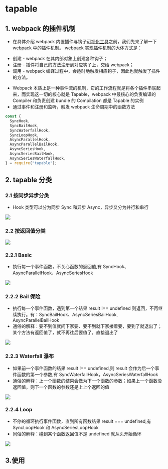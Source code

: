 # tapable

## 1. webpack 的插件机制

- 在具体介绍 webpack 内置插件与钩子[可视化工具](https://www.npmjs.com/package/wepback-plugin-visualizer)之前，我们先来了解一下 webpack 中的插件机制。 webpack 实现插件机制的大体方式是：

* 创建 - webpack 在其内部对象上创建各种钩子；
* 注册 - 插件将自己的方法注册到对应钩子上，交给 webpack；
* 调用 - webpack 编译过程中，会适时地触发相应钩子，因此也就触发了插件的方法。

- Webpack 本质上是一种事件流的机制，它的工作流程就是将各个插件串联起来，而实现这一切的核心就是 Tapable，webpack 中最核心的负责编译的 Compiler 和负责创建 bundle 的 Compilation 都是 Tapable 的实例
- 通过事件和注册和监听，触发 webpack 生命周期中的函数方法

```js
const {
  SyncHook,
  SyncBailHook,
  SyncWaterfallHook,
  SyncLoopHook,
  AsyncParallelHook,
  AsyncParallelBailHook,
  AsyncSeriesHook,
  AsyncSeriesBailHook,
  AsyncSeriesWaterfallHook,
} = require("tapable");
```

## 2. tapable 分类

### 2.1 按同步异步分类

- Hook 类型可以分为同步 Sync 和异步 Async，异步又分为并行和串行

![](https://raw.githubusercontent.com/retech-fe/image-hosting/main/img/2023/03/22/16-50-08-5e4890b1ffccae14b7f9dad3da4f98e5-20230322165007-16501a.png)

### 2.2 按返回值分类

![](https://raw.githubusercontent.com/retech-fe/image-hosting/main/img/2023/03/22/16-51-05-29a89155fccc7f59f58def7e7fe848fc-20230322165105-d73df3.png)

### 2.2.1 Basic

- 执行每一个事件函数，不关心函数的返回值,有 SyncHook、AsyncParallelHook、AsyncSeriesHook

![](https://raw.githubusercontent.com/retech-fe/image-hosting/main/img/2023/03/22/16-57-23-ee333a91b20555959541ee8281d67527-20230322165722-f5e00c.png)

### 2.2.2 Bail 保险

- 执行每一个事件函数，遇到第一个结果 result !== undefined 则返回，不再继续执行。有：SyncBailHook、AsyncSeriesBailHook, AsyncParallelBailHook
- 通俗的解释：要不到值就问下家要、要不到就下家接着要，要到了就退出了；某个方法有返回值了，就不再往后要值了，直接退出了

![](https://raw.githubusercontent.com/retech-fe/image-hosting/main/img/2023/03/22/16-56-57-948f7d8f960ec9c10ce077012f0d87c1-20230322165656-ee5a98.png)

### 2.2.3 Waterfall 瀑布

- 如果前一个事件函数的结果 result !== undefined,则 result 会作为后一个事件函数的第一个参数,有 SyncWaterfallHook，AsyncSeriesWaterfallHook
- 通俗的解释：上一个函数的结果会做为下一个函数的参数；如果上一个函数没返回值，则下一个函数的参数还是上上个返回的值

![](https://raw.githubusercontent.com/retech-fe/image-hosting/main/img/2023/03/22/17-46-56-64b9fa50d063ffc2e2c99b9a8dda1191-20230322174655-b70c6c.png)

### 2.2.4 Loop

- 不停的循环执行事件函数，直到所有函数结果 result === undefined,有 SyncLoopHook 和 AsyncSeriesLoopHook
- 同俗的解释：碰到某个函数返回值不是 undefined 就从头开始循环

![](https://raw.githubusercontent.com/retech-fe/image-hosting/main/img/2023/03/22/19-28-19-3ebee1baa5af89e5e6a4c6a481d630d7-20230322192818-ab8376.png)

## 3.使用
